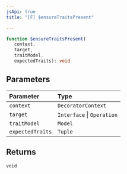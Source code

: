 ```yaml
---
jsApi: true
title: "[F] $ensureTraitsPresent"

---
```

```ts
function $ensureTraitsPresent(
   context, 
   target, 
   traitModel, 
   expectedTraits): void
```

## Parameters

| Parameter | Type |
| :------ | :------ |
| `context` | `DecoratorContext` |
| `target` | `Interface` \| `Operation` |
| `traitModel` | `Model` |
| `expectedTraits` | `Tuple` |

## Returns

`void`
